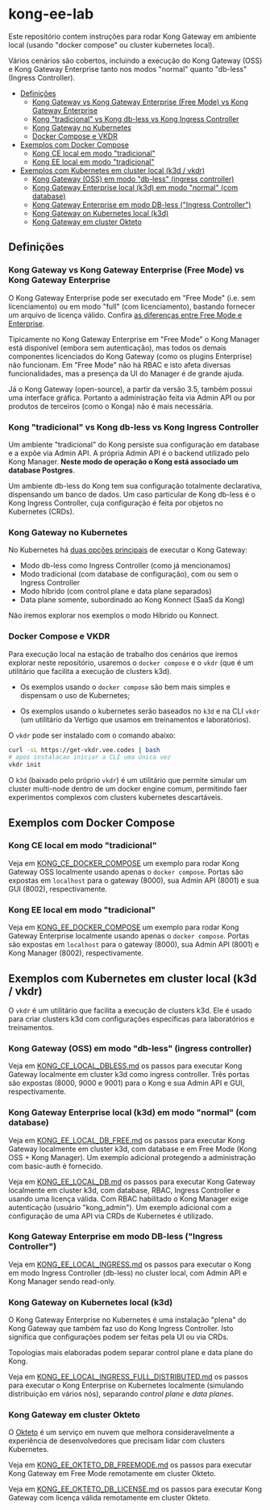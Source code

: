 # kong-ee-lab <!-- omit in toc -->

Este repositório contem instruções para rodar Kong Gateway em ambiente local (usando "docker compose" ou cluster kubernetes local).

Vários cenários são cobertos, incluindo a execução do Kong Gateway (OSS) e Kong Gateway Enterprise tanto nos modos "normal" quanto "db-less" (Ingress Controller).

- [Definições](#definições)
  - [Kong Gateway vs Kong Gateway Enterprise (Free Mode) vs Kong Gateway Enterprise](#kong-gateway-vs-kong-gateway-enterprise-free-mode-vs-kong-gateway-enterprise)
  - [Kong "tradicional" vs Kong db-less vs Kong Ingress Controller](#kong-tradicional-vs-kong-db-less-vs-kong-ingress-controller)
  - [Kong Gateway no Kubernetes](#kong-gateway-no-kubernetes)
  - [Docker Compose e VKDR](#docker-compose-e-vkdr)
- [Exemplos com Docker Compose](#exemplos-com-docker-compose)
  - [Kong CE local em modo "tradicional"](#kong-ce-local-em-modo-tradicional)
  - [Kong EE local em modo "tradicional"](#kong-ee-local-em-modo-tradicional)
- [Exemplos com Kubernetes em cluster local (k3d / vkdr)](#exemplos-com-kubernetes-em-cluster-local-k3d--vkdr)
  - [Kong Gateway (OSS) em modo "db-less" (ingress controller)](#kong-gateway-oss-em-modo-db-less-ingress-controller)
  - [Kong Gateway Enterprise local (k3d) em modo "normal" (com database)](#kong-gateway-enterprise-local-k3d-em-modo-normal-com-database)
  - [Kong Gateway Enterprise em modo DB-less ("Ingress Controller")](#kong-gateway-enterprise-em-modo-db-less-ingress-controller)
  - [Kong Gateway on Kubernetes local (k3d)](#kong-gateway-on-kubernetes-local-k3d)
  - [Kong Gateway em cluster Okteto](#kong-gateway-em-cluster-okteto)

## Definições

### Kong Gateway vs Kong Gateway Enterprise (Free Mode) vs Kong Gateway Enterprise

O Kong Gateway Enterprise pode ser executado em "Free Mode" (i.e. sem licenciamento) ou em modo "full" (com licenciamento), bastando fornecer um arquivo de licença válido. Confira [as diferenças entre Free Mode e Enterprise](https://docs.konghq.com/gateway/latest/plan-and-deploy/licenses/).

Tipicamente no Kong Gateway Enterprise em "Free Mode" o Kong Manager está disponível (embora sem autenticação), mas todos os demais componentes licenciados do Kong Gateway (como os plugins Enterprise) não funcionam. Em "Free Mode" não há RBAC e isto afeta diversas funcionalidades, mas a presença da UI do Manager é de grande ajuda.

Já o Kong Gateway (open-source), a partir da versão 3.5, também possui uma interface gráfica. Portanto a administração feita via Admin API ou por produtos de terceiros (como o Konga) não é mais necessária.

### Kong "tradicional" vs Kong db-less vs Kong Ingress Controller

Um ambiente "tradicional" do Kong persiste sua configuração em database e a expõe via Admin API. A própria Admin API é o backend utilizado pelo Kong Manager. **Neste modo de operação o Kong está associado um database Postgres**.

Um ambiente db-less do Kong tem sua configuração totalmente declarativa, dispensando um banco de dados. Um caso particular de Kong db-less é o Kong Ingress Controller, cuja configuração é feita por objetos no Kubernetes (CRDs).

### Kong Gateway no Kubernetes

No Kubernetes há [duas opções principais](https://docs.konghq.com/gateway/latest/install/kubernetes/deployment-options/) de executar o Kong Gateway:

- Modo db-less como Ingress Controller (como já mencionamos)
- Modo tradicional (com database de configuração), com ou sem o Ingress Controller
- Modo híbrido (com control plane e data plane separados)
- Data plane somente, subordinado ao Kong Konnect (SaaS da Kong)

Não iremos explorar nos exemplos o modo Híbrido ou Konnect.

### Docker Compose e VKDR

Para execução local na estação de trabalho dos cenários que iremos explorar neste repositório, usaremos o `docker compose` e o `vkdr` (que é um utilitário que facilita a execução de clusters k3d).

* Os exemplos usando o `docker compose` são bem mais simples e dispensam o uso de Kubernetes;

* Os exemplos usando o kubernetes serão baseados no `k3d` e na CLI `vkdr` (um utilitário da Vertigo que usamos em treinamentos e laboratórios).

O `vkdr` pode ser instalado com o comando abaixo:

```sh
curl -sL https://get-vkdr.vee.codes | bash
# apos instalacao iniciar a CLI uma única vez
vkdr init
```

O `k3d` (baixado pelo próprio `vkdr`) é um utilitário que permite simular um cluster multi-node dentro de um docker engine comum, permitindo faer experimentos complexos com clusters kubernetes descartáveis.

## Exemplos com Docker Compose

### Kong CE local em modo "tradicional"

Veja em [KONG_CE_DOCKER_COMPOSE](KONG_CE_DOCKER_COMPOSE.md) um exemplo para rodar Kong Gateway OSS localmente usando apenas o `docker compose`. Portas são expostas em `localhost` para o gateway (8000), sua Admin API (8001) e sua GUI (8002), respectivamente.

### Kong EE local em modo "tradicional"

Veja em [KONG_EE_DOCKER_COMPOSE](KONG_EE_DOCKER_COMPOSE.md) um exemplo para rodar Kong Gateway Enterprise localmente usando apenas o `docker compose`. Portas são expostas em `localhost` para o gateway (8000), sua Admin API (8001) e Kong Manager (8002), respectivamente.

## Exemplos com Kubernetes em cluster local (k3d / vkdr)

O `vkdr` é um utilitário que facilita a execução de clusters k3d. Ele é usado para criar clusters k3d com configurações específicas para laboratórios e treinamentos.

### Kong Gateway (OSS) em modo "db-less" (ingress controller)

Veja em [KONG_CE_LOCAL_DBLESS.md](KONG_CE_LOCAL_DBLESS.md) os passos para executar Kong Gateway localmente em cluster k3d como ingress controller. Três portas são expostas (8000, 9000 e 9001) para o Kong e sua Admin API e GUI, respectivamente.

### Kong Gateway Enterprise local (k3d) em modo "normal" (com database)

Veja em [KONG_EE_LOCAL_DB_FREE.md](KONG_EE_LOCAL_DB_FREE.md) os passos para executar Kong Gateway localmente em cluster k3d, com database e em Free Mode (Kong OSS + Kong Manager). Um exemplo adicional protegendo a administração com basic-auth é fornecido.

Veja em [KONG_EE_LOCAL_DB.md](KONG_EE_LOCAL_DB.md) os passos para executar Kong Gateway localmente em cluster k3d, com database, RBAC, Ingress Controller e usando uma licença válida. Com RBAC habilitado o Kong Manager exige autenticação (usuário "kong_admin"). Um exemplo adicional com a configuração de uma API via CRDs de Kubernetes é utilizado.

### Kong Gateway Enterprise em modo DB-less ("Ingress Controller")

Veja em [KONG_EE_LOCAL_INGRESS.md](KONG_EE_LOCAL_INGRESS.md) os passos para executar o Kong em modo Ingress Controller (db-less) no cluster local, com Admin API e Kong Manager sendo read-only.

### Kong Gateway on Kubernetes local (k3d)

O Kong Gateway Enterprise no Kubernetes é uma instalação "plena" do Kong Gateway que também faz uso do Kong Ingress Controller. Isto significa que configurações podem ser feitas pela UI ou via CRDs.

Topologias mais elaboradas podem separar control plane e data plane do Kong.

Veja em [KONG_EE_LOCAL_INGRESS_FULL_DISTRIBUTED.md](KONG_EE_LOCAL_INGRESS_FULL_DISTRIBUTED.md) os passos para executar o Kong Enterprise on Kubernetes localmente (simulando distribuição em vários nós), separando *control plane* e *data planes*.

### Kong Gateway em cluster Okteto

O [Okteto](https://www.okteto.com/) é um serviço em nuvem que melhora consideravelmente a experiência de desenvolvedores que precisam lidar com clusters Kubernetes.

Veja em [KONG_EE_OKTETO_DB_FREEMODE.md](KONG_EE_OKTETO_DB_FREEMODE.md) os passos para executar Kong Gateway em Free Mode remotamente em cluster Okteto.

Veja em [KONG_EE_OKTETO_DB_LICENSE.md](KONG_EE_OKTETO_DB_LICENSE.md) os passos para executar Kong Gateway com licença válida remotamente em cluster Okteto.
